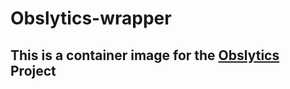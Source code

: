 # Obslytics-wrapper
## This is a container image for the [Obslytics](https://github.com/thanos-community/obslytics) Project